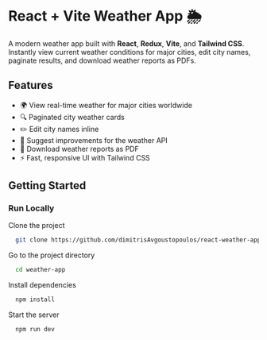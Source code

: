 # React + Vite Weather App 🌦️

A modern weather app built with **React**, **Redux**, **Vite**, and **Tailwind CSS**. Instantly view current weather conditions for major cities, edit city names, paginate results, and download weather reports as PDFs.

## Features

- 🌍 View real-time weather for major cities worldwide
- 🔍 Paginated city weather cards
- ✏️ Edit city names inline
- 📝 Suggest improvements for the weather API
- 📄 Download weather reports as PDF
- ⚡ Fast, responsive UI with Tailwind CSS

## Getting Started

### Run Locally

Clone the project

```bash
  git clone https://github.com/dimitrisAvgoustopoulos/react-weather-app.git
```

Go to the project directory

```bash
  cd weather-app
```

Install dependencies

```bash
  npm install
```

Start the server

```bash
  npm run dev
```

